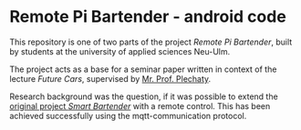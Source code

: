 # Remote Pi Bartender - android code

This repository is one of two parts of the project *Remote Pi Bartender*, built by students at the university of applied sciences Neu-Ulm.

The project acts as a base for a seminar paper written in context of the lecture *Future Cars*, supervised by [Mr. Prof. Plechaty](https://www.hs-neu-ulm.de/manfred-plechaty/).

Research background was the question, if it was possible to extend the [original project *Smart Bartender*](https://github.com/HackerShackOfficial/Smart-Bartender) with a remote control.
This has been achieved successfully using the mqtt-communication protocol.
